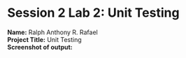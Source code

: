 # Session 2 Lab 2: Unit Testing

**Name:** Ralph Anthony R. Rafael </br>
**Project Title:** Unit Testing </br>
**Screenshot of output:** </br>

